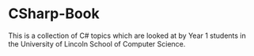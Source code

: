 # CSharp-Book
This is a collection of C# topics which are looked at by Year 1 students in the University of Lincoln School of Computer Science.

